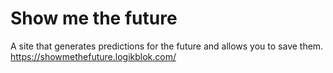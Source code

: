 # Show me the future
A site that generates predictions for the future and allows you to save them.
https://showmethefuture.logikblok.com/
